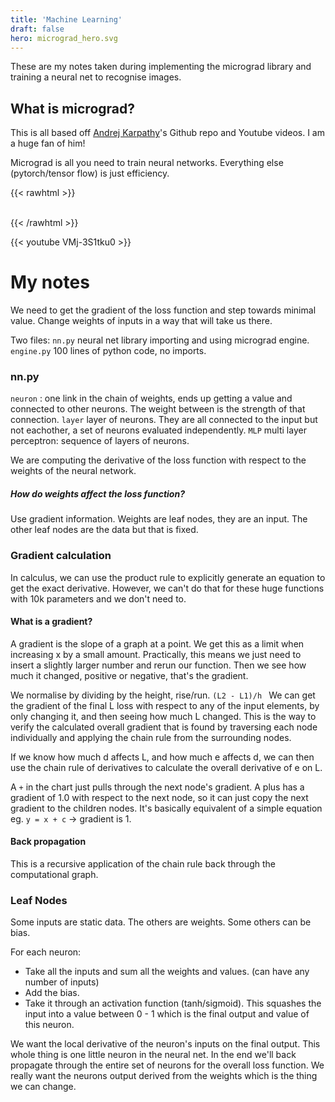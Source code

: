 ```yaml
---
title: 'Machine Learning'
draft: false
hero: micrograd_hero.svg
---
```


These are my notes taken during implementing the micrograd library and training a neural net to recognise images.

## What is micrograd?

This is all based off [Andrej Karpathy](https://en.wikipedia.org/wiki/Andrej_Karpathy)'s Github repo and Youtube videos.
I am a huge fan of him!

Micrograd is all you need to train neural networks. Everything else (pytorch/tensor flow) is just efficiency.

{{< rawhtml >}}
<div class="text-center">
<div class="github-card" data-github="karpathy/micrograd" data-width="400" data-height="" data-theme="default"></div>
<script src="//cdn.jsdelivr.net/github-cards/latest/widget.js"></script>
<br>
</div>
{{< /rawhtml >}}

{{< youtube VMj-3S1tku0 >}}

# My notes

We need to get the gradient of the loss function and step towards minimal value. Change weights of inputs in a way that
will take us there.

Two files:
`nn.py` neural net library importing and using micrograd engine.
`engine.py` 100 lines of python code, no imports.

### nn.py

`neuron` : one link in the chain of weights, ends up getting a value and connected to other neurons. The weight between
is the strength of that connection.
`layer` layer of neurons. They are all connected to the input but not eachother, a set of neurons evaluated
independently.
`MLP` multi layer perceptron: sequence of layers of neurons.

We are computing the derivative of the loss function with respect to the weights of the neural network.

##### How do weights affect the loss function?

Use gradient information. Weights are leaf nodes, they are an input. The other leaf nodes are the data but that is
fixed.

### Gradient calculation

In calculus, we can use the product rule to explicitly generate an equation to get the exact derivative.
However, we can't do that for these huge functions with 10k parameters and we don't need to.

#### What is a gradient?

A gradient is the slope of a graph at a point. We get this as a limit when increasing x by a small amount. Practically,
this means we just
need to insert a slightly larger number and rerun our function. Then we see how much it changed, positive or negative,
that's the gradient.

We normalise by dividing by the height, rise/run. `(L2 - L1)/h `
We can get the gradient of the final L loss with respect to any of the input elements, by only changing it, and then
seeing how much L changed. This is the way to verify the calculated overall gradient that is found by traversing each
node individually and applying the chain rule from the surrounding nodes.

If we know how much d affects L, and how much e affects d, we can then use the chain rule of derivatives to calculate
the overall derivative of e on L.

A `+` in the chart just pulls through the next node's gradient. A plus has a gradient of 1.0 with respect to the next
node, so it can just copy the next gradient to the children nodes. It's basically equivalent of a simple equation
eg. `y = x + c` -> gradient is 1.

#### Back propagation

This is a recursive application of the chain rule back through the computational graph.

### Leaf Nodes

Some inputs are static data. The others are weights. Some others can be bias.

For each neuron:

- Take all the inputs and sum all the weights and values. (can have any number of inputs)
- Add the bias.
- Take it through an activation function (tanh/sigmoid). This squashes the input into a value between 0 - 1 which is the
  final output and value of this neuron.

We want the local derivative of the neuron's inputs on the final output. This whole thing is one little neuron in the
neural net. In the end we'll back propagate through the entire set of neurons for the overall loss function. We really
want the neurons output derived from the weights which is the thing we can change.




